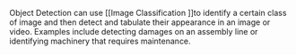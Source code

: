 Object Detection can use [[Image Classification ]]to identify a certain class of image and then detect and tabulate their appearance in an image or video. Examples include detecting damages on an assembly line or identifying machinery that requires maintenance.